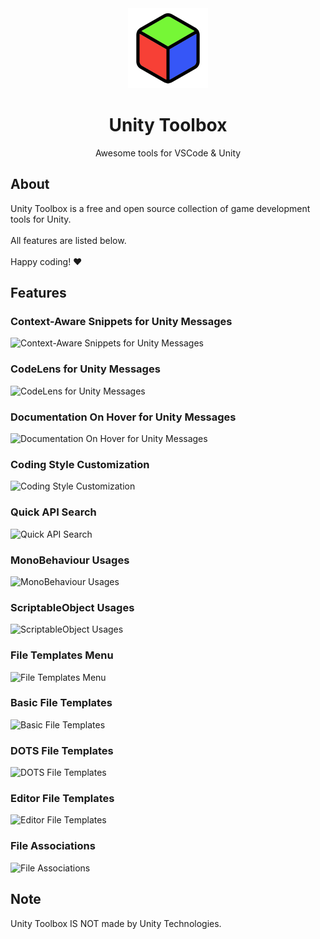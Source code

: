 <div align="center">
<img src="assets/unity-toolbox.png" width="128px" height="128px">
<h1>Unity Toolbox</h1>
<p>Awesome tools for VSCode & Unity</p>
</div>
<h2>About</h2>
Unity Toolbox is a free and open source collection of game development tools for Unity.
<br/><br/>
All features are listed below.
<br/><br/> 
Happy coding! ❤️
<h2>Features</h2>
<h3>Context-Aware Snippets for Unity Messages</h3>
<img src="https://github.com/maxsroka/unity-toolbox/assets/36799862/b85ff6f4-c28a-4d8f-b26f-58dc94aa96b7" alt="Context-Aware Snippets for Unity Messages"/>
<h3>CodeLens for Unity Messages</h3>
<img src="https://github.com/maxsroka/unity-toolbox/assets/36799862/488493ae-a05f-48b0-9460-503395d217f1" alt="CodeLens for Unity Messages"/>
<h3>Documentation On Hover for Unity Messages</h3>
<img src="https://github.com/maxsroka/unity-toolbox/assets/36799862/49229dbb-e5e1-48e9-b159-1dc42b09478c" alt="Documentation On Hover for Unity Messages"/>
<h3>Coding Style Customization</h3>
<img src="https://github.com/maxsroka/unity-toolbox/assets/36799862/c9f34d79-3105-4dc8-864e-ea49d7e28db9" alt="Coding Style Customization"/>
<h3>Quick API Search</h3>
<img src="https://github.com/maxsroka/unity-toolbox/assets/36799862/beb05cd5-852a-4021-9203-5a29c8aa9735" alt="Quick API Search"/>
<h3>MonoBehaviour Usages</h3>
<img src="https://github.com/maxsroka/unity-toolbox/assets/36799862/a0312379-efa4-4487-89c3-deedb4176e5f" alt="MonoBehaviour Usages"/>
<h3>ScriptableObject Usages</h3>
<img src="https://github.com/maxsroka/unity-toolbox/assets/36799862/000b4d0a-6744-4b84-a0dc-53cfbc136f6c" alt="ScriptableObject Usages"/>
<h3>File Templates Menu</h3>
<img src="https://github.com/maxsroka/unity-toolbox/assets/36799862/2c325e6d-198c-4f1f-92b0-19e69c06a9db" alt="File Templates Menu"/>
<h3>Basic File Templates</h3>
<img src="https://github.com/maxsroka/unity-toolbox/assets/36799862/b5277425-72d2-4b25-aba5-b523b87d4e11" alt="Basic File Templates"/>
<h3>DOTS File Templates</h3>
<img src="https://github.com/maxsroka/unity-toolbox/assets/36799862/4a615ac4-4656-4e70-8d95-4f132ea3f04b" alt="DOTS File Templates"/>
<h3>Editor File Templates</h3>
<img src="https://github.com/maxsroka/unity-toolbox/assets/36799862/a9a5629d-b2b9-43f2-adbd-5448fbf55572" alt="Editor File Templates"/>
<h3>File Associations</h3>
<img src="https://github.com/maxsroka/unity-toolbox/assets/36799862/42bc869d-b64b-435d-bf4b-15188fad103a" alt="File Associations"/>
<h2>Note</h2>
Unity Toolbox IS NOT made by Unity Technologies.<br/>